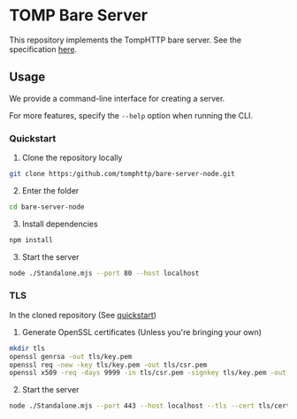 # TOMP Bare Server

This repository implements the TompHTTP bare server. See the specification [here](https://github.com/tomphttp/specifications/blob/master/BareServerV1.md).

## Usage

We provide a command-line interface for creating a server.

For more features, specify the `--help` option when running the CLI.

### Quickstart

1. Clone the repository locally
```sh
git clone https:/github.com/tomphttp/bare-server-node.git
```

2. Enter the folder
```sh
cd bare-server-node
```

3. Install dependencies
```sh
npm install
```

3. Start the server
```sh
node ./Standalone.mjs --port 80 --host localhost
```

### TLS

In the cloned repository (See [quickstart](#quickstart))

1. Generate OpenSSL certificates (Unless you're bringing your own)
```sh
mkdir tls
openssl genrsa -out tls/key.pem
openssl req -new -key tls/key.pem -out tls/csr.pem
openssl x509 -req -days 9999 -in tls/csr.pem -signkey tls/key.pem -out tls/cert.pem
```

2. Start the server
```sh
node ./Standalone.mjs --port 443 --host localhost --tls --cert tls/cert.pem --key tls/key.pem
```
